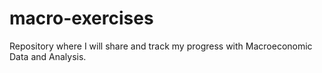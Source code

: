 # macro-exercises
Repository where I will share and track my progress with Macroeconomic Data and Analysis.
